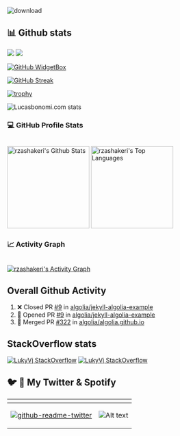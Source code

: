 ![download](https://user-images.githubusercontent.com/1630200/171373072-354f6264-690c-4c8d-a5c9-dd5094e4d35e.png)

<!--
**LukyVj/LukyVj** is a ✨ _special_ ✨ repository because its `README.md` (this file) appears on your GitHub profile.

Here are some ideas to get you started:

- 🔭 I’m currently working on ...
- 🌱 I’m currently learning ...
- 👯 I’m looking to collaborate on ...
- 🤔 I’m looking for help with ...
- 💬 Ask me about ...
- 📫 How to reach me: ...
- 😄 Pronouns: ...
- ⚡ Fun fact: ...
-->

## 📊 Github stats
![](https://komarev.com/ghpvc/?username=LukyVj&label=PROFILE+VIEWS) ![](https://gitwar.herokuapp.com/badge?username=LukyVj&style=flat-square)

[![GitHub WidgetBox](https://github-widgetbox.vercel.app/api/profile?username=LukyVj&data=followers,repositories,stars,commits)](https://github.com/Jurredr/github-widgetbox)

[![GitHub Streak](https://github-readme-streak-stats.herokuapp.com?user=LukyVj&theme=github-light&hide_border=true)](https://git.io/streak-stats)

[![trophy](https://github-profile-trophy.vercel.app/?username=lukyvj&theme=algolia)](https://github.com/ryo-ma/github-profile-trophy)

![Lucasbonomi.com stats](https://pagespeed-insights.herokuapp.com/?url=https://lucasbonomi.com)


### 💻 GitHub Profile Stats
  <br/>
    <a href="https://github.com/anuraghazra/github-readme-stats"><img alt="rzashakeri's Github Stats" src="https://github-readme-stats.vercel.app/api/?username=lukyvj&show_icons=true&count_private=true&theme=default&hide_border=true&bg_color=fff&title_color=00E676&icon_color=00E676" height="192px"/></a>
  <a href="https://github.com/anuraghazra/github-readme-stats"><img alt="rzashakeri's Top Languages" src="https://github-readme-stats.vercel.app/api/top-langs/?username=lukyvj&langs_count=8&layout=compact&theme=default&hide_border=true&bg_color=fff&title_color=000&icon_color=000&hide=Jupyter%20Notebook" height="192px"/></a>
  <br/>
  
### 📈 Activity Graph
  <br/>
<a href="https://github.com/ashutosh00710/github-readme-activity-graph"><img alt="rzashakeri's Activity Graph" src="https://activity-graph.herokuapp.com/graph/?username=lukyvj&bg_color=fff&color=000&line=00E676&point=000&hide_border=true" /></a>

## Overall Github Activity
<!--START_SECTION:activity-->
1. ❌ Closed PR [#9](https://github.com/algolia/jekyll-algolia-example/pull/9) in [algolia/jekyll-algolia-example](https://github.com/algolia/jekyll-algolia-example)
2. 💪 Opened PR [#9](https://github.com/algolia/jekyll-algolia-example/pull/9) in [algolia/jekyll-algolia-example](https://github.com/algolia/jekyll-algolia-example)
3. 🎉 Merged PR [#322](https://github.com/algolia/algolia.github.io/pull/322) in [algolia/algolia.github.io](https://github.com/algolia/algolia.github.io)
<!--END_SECTION:activity-->

## StackOverflow stats
[![LukyVj StackOverflow](https://github-readme-stackoverflow.vercel.app/?userID=1331432)](https://stackoverflow.com/users/1331432/lukyvj)
[![LukyVj StackOverflow](https://stackoverflow-badge.herokuapp.com/api/StackOverflowBadge/1331432)](https://stackoverflow.com/users/1331432/lukyvj)



## 🐦 🎵 My Twitter & Spotify

<table data-sourcepos="40:1-43:178">
<thead>
<tr data-sourcepos="40:1-40:8">
<th data-sourcepos="40:2-40:4"></th>
<th data-sourcepos="40:6-40:7"></th>
</tr>
</thead>
<tbody>
<tr data-sourcepos="42:1-42:137">
<td data-sourcepos="42:2-42:135"><a href="https://github.com/gazf/github-readme-twitter"><img src="https://camo.githubusercontent.com/002a2b86254053cc6dd61cb7c53e0845c656aac9a03e1b829c9804e911d4a7e7/68747470733a2f2f6769746875622d726561646d652d747769747465722e67617a662e76657263656c2e6170702f6170693f69643d6c756b79766a" alt="github-readme-twitter" data-canonical-src="https://github-readme-twitter.gazf.vercel.app/api?id=lukyvj" style="max-width: 100%;"></a></td>
<td data-sourcepos="42:0-42:0">
  
  ![Alt text](https://spotify-recently-played-readme.vercel.app/api?user=1129705580)
  
  </td>
</tr>

</tbody>
</table>
